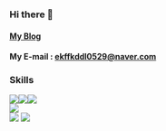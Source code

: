 ### Hi there 👋

<!--
**ekdud0529/ekdud0529** is a ✨ _special_ ✨ repository because its `README.md` (this file) appears on your GitHub profile.

Here are some ideas to get you started:

- 🔭 I’m currently working on ...
- 🌱 I’m currently learning ...
- 👯 I’m looking to collaborate on ...
- 🤔 I’m looking for help with ...
- 💬 Ask me about ...
- 📫 How to reach me: ...
- 😄 Pronouns: ...
- ⚡ Fun fact: ...
-->


#### [My Blog](https://wldwlddl59.tistory.com/)
#### My E-mail : ekffkddl0529@naver.com

### Skills
<img src="https://img.shields.io/badge/Spring Boot-6DB33F?style=flat-square&logo=Spring Boot&logoColor=white"/><img src="https://img.shields.io/badge/Android-3DDC84?style=flat-square&logo=Android&logoColor=white"/><img src="https://img.shields.io/badge/Flutter-02569B?style=flat-square&logo=Flutter&logoColor=white"/>  
<img src="https://img.shields.io/badge/Oracle-F80000?style=flat-square&logo=Oracle&logoColor=white"/>  
<img src="https://img.shields.io/badge/Java-?style=flat-square&logo=Java&logoColor=white"/>
<img src="https://img.shields.io/badge/Kotlin-7F52FF?style=flat-square&logo=Kotlin&logoColor=white"/>


